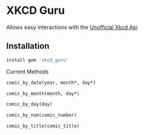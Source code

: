 XKCD Guru
=========

Allows easy interactions with the [Unofficial Xkcd Api](https://github.com/tibbon/xkcd_api_unofficial)


## Installation 

```ruby
install gem 'xkcd_guru'
```

Current Methods
```ruby
comic_by_date(year, month*, day*)

comic_by_month(month, day*)

comic_by_day(day)

comic_by_num(comic_number)

comic_by_title(comic_title)
```
